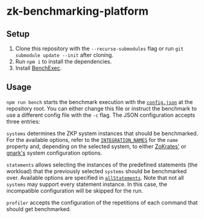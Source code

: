 # zk-benchmarking-platform

## Setup

1. Clone this repository with the `--recurse-submodules` flag or run `git submodule update --init` after cloning.
2. Run `npm i` to install the dependencies.
3. Install [BenchExec](https://github.com/sosy-lab/benchexec).

## Usage

`npm run bench` starts the benchmark execution with the [`config.json`](config.json) at the repository root.
You can either change this file or instruct the benchmark to use a different config file with the `-c` flag.
The JSON configuration accepts three entries:

`systems` determines the ZKP system instances that should be benchmarked.
For the available options, refer to the [`INTEGRATION_NAMES`](ts/integrations/index.ts#L7) for the `name` property and, depending on the selected system, to either [ZoKrates'](ts/integrations/zokrates.ts#L31) or [gnark's](ts/integrations/gnark.ts#L22) system configuration options.

`statements` allows selecting the instances of the predefined statements (the workload) that the previously selected `systems` should be benchmarked over.
Available options are specified in [`allStatements`](ts/workload/statements.ts#L4).
Note that not all `systems` may support every statement instance.
In this case, the incompatible configuration will be skipped for the run.

`profiler` accepts the configuration of the repetitions of each command that should get benchmarked.
